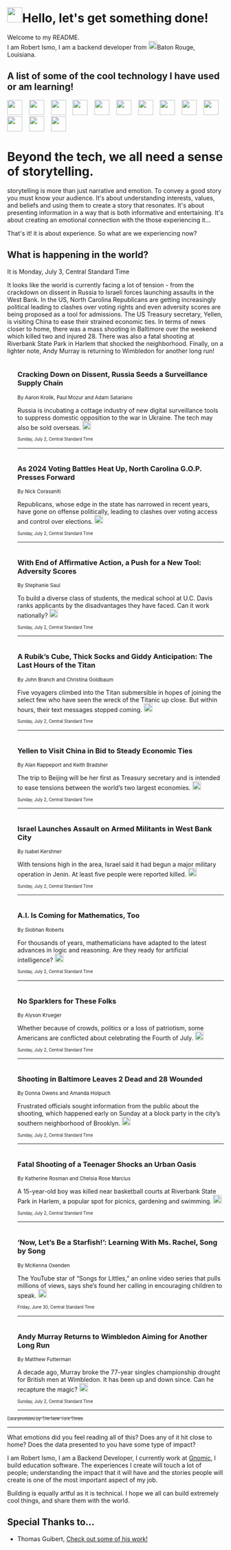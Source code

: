 <h1><img src="https://emojis.slackmojis.com/emojis/images/1643514375/3493/hot-coffee.gif?1643514375" width="35"/>Hello, let's get something done!</h1>

<p>Welcome to my README.<br/>
I am Robert Ismo, I am a backend developer from <img src="https://emojis.slackmojis.com/emojis/images/1638395689/50435/moulin_rouge.png?1638395689" width="20"/>Baton Rouge, Louisiana.</p>
<h2>A list of some of the cool technology I have used or am learning!</h2>
<p>
<img src="https://emojis.slackmojis.com/emojis/images/1643516091/21142/meow_bongotap.gif?1643516091" width="35" alt="">
<img src="https://img.shields.io/badge/Favorite%20Frontend%20Framework-SvelteKit-f83903" alt="">
<img src="https://img.shields.io/badge/Second%20Favorite-Vue-40b581" alt="">
<img src="https://img.shields.io/badge/Most%20Used%20Runtime-Nodejs-78b061" alt="">
<img src="https://emojis.slackmojis.com/emojis/images/1643517416/34482/fire.gif?1643517416" width="35" alt="">
<img src="https://img.shields.io/badge/Javascript%20But%20Better-Typescript-0078ca" alt="">
<img src="https://img.shields.io/badge/Favorite%20Language-Elixir-3e244d" alt="">
<img src="https://img.shields.io/badge/Containerize%20Everything-Docker-6ac9ef" alt="">
<img src="https://emojis.slackmojis.com/emojis/images/1643514596/5999/meow_party.gif?1643514596" width="35" alt="">
<img src="https://img.shields.io/badge/API%20Love%20Language-Graphql-de32a5" alt="">
<img src="https://img.shields.io/badge/Our%20Favorite%20Version%20Controller-Git-e94f33" alt="">
<img src="https://img.shields.io/badge/Favorite%20Database-Redis-d42d1d" alt="">
<img src="https://emojis.slackmojis.com/emojis/images/1643514559/5584/deployparrot.gif?1643514559" width="35" alt="">
<img src="https://img.shields.io/badge/Container%20Interstate-RabbitMQ-f66200" alt="">
<img src="https://img.shields.io/badge/Gotta%20Learn-Kubernetes-316adf" alt="">
<img src="https://img.shields.io/badge/Really%20Mature%20Now-WASM-654fef" alt="">
<img src="https://emojis.slackmojis.com/emojis/images/1666642497/61942/dance_vibe.gif?1666642497" width="35" alt="">
<img src="https://img.shields.io/badge/For%20My%20M1-ARM64-657d96" alt="">
<img src="https://img.shields.io/badge/Loving%20This%20So%20Much-TailwindCSS-17bcb5" alt="">
<img src="https://img.shields.io/badge/Cool%20Build%20Tool-Vite-f9cb24" alt="">
<img src="https://emojis.slackmojis.com/emojis/images/1669231376/62819/working-on-it.gif?1669231376" width="35" alt="">
<img src="https://img.shields.io/badge/Fun%20and%20Easy%20Database-MongoDB-5f8c49" alt="">
<img src="https://img.shields.io/badge/JS%20Life%20Support-NPM-c73737" alt="">
<img src="https://img.shields.io/badge/I%20Liked%20It-DynamoDB-0073b9" alt="">
<img src="https://emojis.slackmojis.com/emojis/images/1643514045/46/question.gif?1643514045" width="35" alt="">
<img src="https://img.shields.io/badge/cool-React-60d6f9" alt="">
<img src="https://img.shields.io/badge/Future%20Big%20Project-Lambda-f37e00" alt="">
<img src="https://img.shields.io/badge/NPM%20But%20Better-PNPM-f1aa07" alt="">
<img src="https://emojis.slackmojis.com/emojis/images/1643514943/9662/fbwow.gif?1643514943" width="35" alt="">
<img src="https://img.shields.io/badge/First%20Language-C-662079" alt="">
<img src="https://img.shields.io/badge/Where%20I%20Deploy%20Frontend-Vercel-000000" alt="">
<img src="https://img.shields.io/badge/Who%20Does%20not%20Want%20an%20App-Swift-f9492a" alt="">
<img src="https://emojis.slackmojis.com/emojis/images/1643514058/151/javascript.png?1643514058" width="35" alt="">
<img src="https://img.shields.io/badge/cool-Python-fbd542" alt="">
<img src="https://img.shields.io/badge/Favorite%20Something-Stripe-656cdc" alt="">
<img src="https://img.shields.io/badge/Of%20Course-HTML5-ed6327" alt="">
<img src="https://emojis.slackmojis.com/emojis/images/1660415405/60731/bomb.gif?1660415405" width="35" alt="">
<img src="https://img.shields.io/badge/hate-CSS-2964ec" alt="">
<img src="https://img.shields.io/badge/Learning-CircleCI-141215" alt="">
<img src="https://img.shields.io/badge/Learning-Rust-fbbb3b" alt="">
<img src="https://emojis.slackmojis.com/emojis/images/1660415397/60712/writing-hand.gif?1660415397" width="35" alt="">
<img src="https://img.shields.io/badge/Dev%20Browser%20of%20Choice-Firefox-cc4e26" alt="">
<img src="https://img.shields.io/badge/Recoverying%20From%20Windows-UNIX-1781e3" alt="">
<img src="https://img.shields.io/badge/LOVE-LogSeq-90c1c2" alt="">
<img src="https://emojis.slackmojis.com/emojis/images/1643514066/223/kirby.gif?1643514066" width="35" alt="">
<img src="https://img.shields.io/badge/Daily%20Driver-MacOS-e6e6e8" alt="">
<img src="https://img.shields.io/badge/Git%20Server-Github-000000" alt="">
<img src="https://img.shields.io/badge/enjoyable-EC2-f17428" alt="">
<img src="https://emojis.slackmojis.com/emojis/images/1643514239/2069/excited.gif?1643514239" width="35" alt="">
</p>
<h1>Beyond the tech, we all need a sense of storytelling.</h1>
<p>storytelling is more than just narrative and emotion. To convey a good story you must know your audience. It's about understanding interests, values, and beliefs and using them to create a story that resonates. It's about presenting information in a way that is both informative and entertaining. It's about creating an emotional connection with the those experiencing it...</p>
<p>That's it! it is about experience. So what are we experiencing now?</p>
<h2>What is happening in the world?</h2>
<p>It is Monday, July 3, Central Standard Time</p>
<p>
It looks like the world is currently facing a lot of tension - from the crackdown on dissent in Russia to Israeli forces launching assaults in the West Bank. In the US, North Carolina Republicans are getting increasingly political leading to clashes over voting rights and even adversity scores are being proposed as a tool for admissions. The US Treasury secretary, Yellen, is visiting China to ease their strained economic ties. In terms of news closer to home, there was a mass shooting in Baltimore over the weekend which killed two and injured 28. There was also a fatal shooting at Riverbank State Park in Harlem that shocked the neighborhood. Finally, on a lighter note, Andy Murray is returning to Wimbledon for another long run!</p>
<ol>
<img src="https://img.shields.io/badge/-technology-blue" alt="">
<h3>Cracking Down on Dissent, Russia Seeds a Surveillance Supply Chain</h3>
<sub>By Aaron Krolik, Paul Mozur and Adam Satariano</sub>
<p>Russia is incubating a cottage industry of new digital surveillance tools to suppress domestic opposition to the war in Ukraine. The tech may also be sold overseas.  <a href="https://nyti.ms/3pvq3Vx"><img src="https://developer.nytimes.com/files/poweredby_nytimes_30b.png?v=1583354208352" height="20"></a></p>
<sub><sub>Sunday, July 2, Central Standard Time</sub></sub>
<hr/>
<img src="https://img.shields.io/badge/-us-blue" alt="">
<h3>As 2024 Voting Battles Heat Up, North Carolina G.O.P. Presses Forward</h3>
<sub>By Nick Corasaniti</sub>
<p>Republicans, whose edge in the state has narrowed in recent years, have gone on offense politically, leading to clashes over voting access and control over elections.  <a href="https://nyti.ms/3NALgW7"><img src="https://developer.nytimes.com/files/poweredby_nytimes_30b.png?v=1583354208352" height="20"></a></p>
<sub><sub>Sunday, July 2, Central Standard Time</sub></sub>
<hr/>
<img src="https://img.shields.io/badge/-us-blue" alt="">
<h3>With End of Affirmative Action, a Push for a New Tool: Adversity Scores</h3>
<sub>By Stephanie Saul</sub>
<p>To build a diverse class of students, the medical school at U.C. Davis ranks applicants by the disadvantages they have faced. Can it work nationally?  <a href="https://nyti.ms/3pvRajq"><img src="https://developer.nytimes.com/files/poweredby_nytimes_30b.png?v=1583354208352" height="20"></a></p>
<sub><sub>Sunday, July 2, Central Standard Time</sub></sub>
<hr/>
<img src="https://img.shields.io/badge/-us-blue" alt="">
<h3>A Rubik’s Cube, Thick Socks and Giddy Anticipation: The Last Hours of the Titan</h3>
<sub>By John Branch and Christina Goldbaum</sub>
<p>Five voyagers climbed into the Titan submersible in hopes of joining the select few who have seen the wreck of the Titanic up close. But within hours, their text messages stopped coming.  <a href="https://nyti.ms/3rcSto1"><img src="https://developer.nytimes.com/files/poweredby_nytimes_30b.png?v=1583354208352" height="20"></a></p>
<sub><sub>Sunday, July 2, Central Standard Time</sub></sub>
<hr/>
<img src="https://img.shields.io/badge/-business-blue" alt="">
<h3>Yellen to Visit China in Bid to Steady Economic Ties</h3>
<sub>By Alan Rappeport and Keith Bradsher</sub>
<p>The trip to Beijing will be her first as Treasury secretary and is intended to ease tensions between the world’s two largest economies.  <a href="https://nyti.ms/3CU3eOq"><img src="https://developer.nytimes.com/files/poweredby_nytimes_30b.png?v=1583354208352" height="20"></a></p>
<sub><sub>Sunday, July 2, Central Standard Time</sub></sub>
<hr/>
<img src="https://img.shields.io/badge/-world-blue" alt="">
<h3>Israel Launches Assault on Armed Militants in West Bank City</h3>
<sub>By Isabel Kershner</sub>
<p>With tensions high in the area, Israel said it had begun a major military operation in Jenin. At least five people were reported killed.  <a href="https://nyti.ms/3Nzj71B"><img src="https://developer.nytimes.com/files/poweredby_nytimes_30b.png?v=1583354208352" height="20"></a></p>
<sub><sub>Sunday, July 2, Central Standard Time</sub></sub>
<hr/>
<img src="https://img.shields.io/badge/-science-blue" alt="">
<h3>A.I. Is Coming for Mathematics, Too</h3>
<sub>By Siobhan Roberts</sub>
<p>For thousands of years, mathematicians have adapted to the latest advances in logic and reasoning. Are they ready for artificial intelligence?  <a href="https://nyti.ms/3PGsO18"><img src="https://developer.nytimes.com/files/poweredby_nytimes_30b.png?v=1583354208352" height="20"></a></p>
<sub><sub>Sunday, July 2, Central Standard Time</sub></sub>
<hr/>
<img src="https://img.shields.io/badge/-style-blue" alt="">
<h3>No Sparklers for These Folks</h3>
<sub>By Alyson Krueger</sub>
<p>Whether because of crowds, politics or a loss of patriotism, some Americans are conflicted about celebrating the Fourth of July.  <a href="https://nyti.ms/3CTeACq"><img src="https://developer.nytimes.com/files/poweredby_nytimes_30b.png?v=1583354208352" height="20"></a></p>
<sub><sub>Sunday, July 2, Central Standard Time</sub></sub>
<hr/>
<img src="https://img.shields.io/badge/-us-blue" alt="">
<h3>Shooting in Baltimore Leaves 2 Dead and 28 Wounded</h3>
<sub>By Donna Owens and Amanda Holpuch</sub>
<p>Frustrated officials sought information from the public about the shooting, which happened early on Sunday at a block party in the city’s southern neighborhood of Brooklyn.  <a href="https://nyti.ms/3PG0JH8"><img src="https://developer.nytimes.com/files/poweredby_nytimes_30b.png?v=1583354208352" height="20"></a></p>
<sub><sub>Sunday, July 2, Central Standard Time</sub></sub>
<hr/>
<img src="https://img.shields.io/badge/-nyregion-blue" alt="">
<h3>Fatal Shooting of a Teenager Shocks an Urban Oasis</h3>
<sub>By Katherine Rosman and Chelsia Rose Marcius</sub>
<p>A 15-year-old boy was killed near basketball courts at Riverbank State Park in Harlem, a popular spot for picnics, gardening and swimming.  <a href="https://nyti.ms/3PHNwxG"><img src="https://developer.nytimes.com/files/poweredby_nytimes_30b.png?v=1583354208352" height="20"></a></p>
<sub><sub>Sunday, July 2, Central Standard Time</sub></sub>
<hr/>
<img src="https://img.shields.io/badge/-style-blue" alt="">
<h3>‘Now, Let’s Be a Starfish!’: Learning With Ms. Rachel, Song by Song</h3>
<sub>By McKenna Oxenden</sub>
<p>The YouTube star of “Songs for Littles,” an online video series that pulls millions of views, says she’s found her calling in encouraging children to speak.  <a href="https://nyti.ms/43lzqoV"><img src="https://developer.nytimes.com/files/poweredby_nytimes_30b.png?v=1583354208352" height="20"></a></p>
<sub><sub>Friday, June 30, Central Standard Time</sub></sub>
<hr/>
<img src="https://img.shields.io/badge/-sports-blue" alt="">
<h3>Andy Murray Returns to Wimbledon Aiming for Another Long Run</h3>
<sub>By Matthew Futterman</sub>
<p>A decade ago, Murray broke the 77-year singles championship drought for British men at Wimbledon. It has been up and down since. Can he recapture the magic?  <a href="https://nyti.ms/3rcSpVj"><img src="https://developer.nytimes.com/files/poweredby_nytimes_30b.png?v=1583354208352" height="20"></a></p>
<sub><sub>Sunday, July 2, Central Standard Time</sub></sub>
<hr/>
</ol>
<a href="https://developer.nytimes.com"><sub><sub>Data provided by The New York Times</sub></sub></a>
<hr/>
<p>What emotions did you feel reading all of this? Does any of it hit close to home? Does the data presented to you have some type of impact?</p>
<p>I am Robert Ismo, I am a Backend Developer, I currently work at <a href="https://gnomic.education/">Gnomic</a>, I build education software. The experiences I create will touch a lot of people; understanding the impact that it will have and the stories people will create is one of the most important aspect of my job.</p>
<p>Building is equally artful as it is technical. I hope we all can build extremely cool things, and share them with the world.</p>
<h2>Special Thanks to...</h2>
<ul>
<li>Thomas Guibert, <a href="https://github.com/thmsgbrt/thmsgbrt">Check out some of his work!</a></li>
</ul>